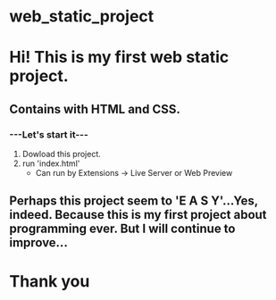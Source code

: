 # web_static_project

# Hi! This is my first web static project.

## Contains with HTML and CSS.

### ---Let's start it---

1. Dowload this project.
2. run 'index.html'
    - Can run by Extensions -> Live Server or Web Preview

## Perhaps this project seem to 'E A S Y'...Yes, indeed. Because this is my first project about programming ever. But I will continue to improve...

# Thank you